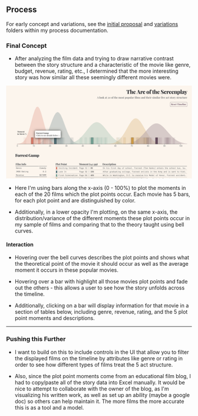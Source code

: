 ## Process

For early concept and variations, see the [initial proposal](https://github.com/samizdatco/dvia-2018/tree/master/4.final-project/students/am/andrew/process/initial-proposal) and [variations](https://github.com/samizdatco/dvia-2018/tree/master/4.final-project/students/am/andrew/process/variations) folders within my process documentation.

### Final Concept

- After analyzing the film data and trying to draw narrative contrast between the story structure and a characteristic of the movie like genre, budget, revenue, rating, etc., I determined that the more interesting story was how similar all these seemingly different movies were.

![final](final.png)

- Here I'm using bars along the x-axis (0 - 100%) to plot the moments in each of the 20 films which the plot points occur. Each movie has 5 bars, for each plot point and are distinguished by color.

- Additionally, in a lower opacity I'm plotting, on the same x-axis, the distribution/variance of the different moments these plot points occur in my sample of films and comparing that to the theory taught using bell curves.

#### Interaction

- Hovering over the bell curves describes the plot points and shows what the theoretical point of the movie it should occur as well as the average moment it occurs in these popular movies.

* Hovering over a bar with highlight all those movies plot points and fade out the others - this allows a user to see how the story unfolds across the timeline.

- Additionally, clicking on a bar will display information for that movie in a section of tables below, including genre, revenue, rating, and the 5 plot point moments and descriptions.

---

### Pushing this Further

- I want to build on this to include controls in the UI that allow you to filter the displayed films on the timeline by attributes like genre or rating in order to see how different types of films treat the 5 act structure.

- Also, since the plot point moments come from an educational film blog, I had to copy/paste all of the story data into Excel manually. It would be nice to attempt to collaborate with the owner of the blog, as I'm visualizing his written work, as well as set up an ability (maybe a google doc) so others can help maintain it. The more films the more accurate this is as a tool and a model.
